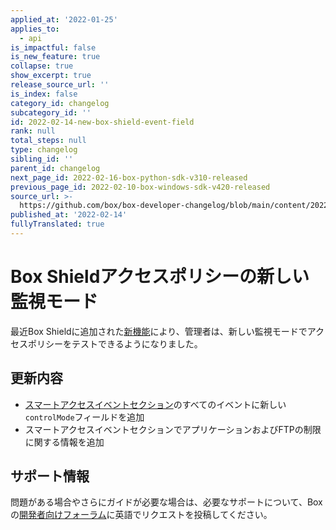 ```yaml
---
applied_at: '2022-01-25'
applies_to:
  - api
is_impactful: false
is_new_feature: true
collapse: true
show_excerpt: true
release_source_url: ''
is_index: false
category_id: changelog
subcategory_id: ''
id: 2022-02-14-new-box-shield-event-field
rank: null
total_steps: null
type: changelog
sibling_id: ''
parent_id: changelog
next_page_id: 2022-02-16-box-python-sdk-v310-released
previous_page_id: 2022-02-10-box-windows-sdk-v420-released
source_url: >-
  https://github.com/box/box-developer-changelog/blob/main/content/2022/02-14-new-box-shield-event-field.md
published_at: '2022-02-14'
fullyTranslated: true
---
```

# Box Shieldアクセスポリシーの新しい監視モード

最近Box Shieldに追加された[新機能][3]により、管理者は、新しい監視モードでアクセスポリシーをテストできるようになりました。

<!-- more -->

## 更新内容

* [スマートアクセスイベントセクション][2]のすべてのイベントに新しい`controlMode`フィールドを追加
* スマートアクセスイベントセクションでアプリケーションおよびFTPの制限に関する情報を追加

## サポート情報

問題がある場合やさらにガイドが必要な場合は、必要なサポートについて、Boxの[開発者向けフォーラム][1]に英語でリクエストを投稿してください。

[1]: https://support.box.com/hc/en-us/community/topics/360001932973-Platform-and-Developer-Forum

[2]: g://events/event-triggers/shield-alert-events/#smart-access

[3]: https://support.box.com/hc/en-us/articles/360044196353#enforce_vs_monitor
